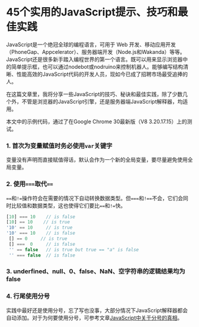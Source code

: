 # 45个实用的JavaScript提示、技巧和最佳实践

JavaScript是一个绝冠全球的编程语言，可用于 Web 开发、移动应用开发（PhoneGap、Appcelerator）、服务器端开发（Node.js和Wakanda）等等。JavaScript还是很多新手踏入编程世界的第一个语言。既可以用来显示浏览器中的简单提示框，也可以通过nodebot或nodruino来控制机器人。能够编写结构清晰、性能高效的JavaScript代码的开发人员，现如今已成了招聘市场最受追捧的人。

在这篇文章里，我将分享一些JavaScript的技巧、秘诀和最佳实践，除了少数几个外，不管是浏览器的JavaScript引擎，还是服务器端JavaScript解释器，均适用。

本文中的示例代码，通过了在Google Chrome 30最新版（V8 3.20.17.15）上的测试。

### 1. 首次为变量赋值时务必使用`var`关键字

变量没有声明而直接赋值得话，默认会作为一个新的全局变量，要尽量避免使用全局变量。

### 2. 使用`===`取代`==`

`==`和`!=`操作符会在需要的情况下自动转换数据类型。但`===`和`!==`不会，它们会同时比较值和数据类型，这也使得它们要比`==`和`!=`快。

```javascript
[10] === 10    // is false
[10] == 10    // is true
'10' == 10     // is true
'10' === 10    // is false
 [] == 0     // is true
 [] ===  0     // is false
 '' == false   // is true but true == "a" is false
 '' === false  // is false
```

### 3. underfined、null、0、false、NaN、空字符串的逻辑结果均为false

### 4. 行尾使用分号

实践中最好还是使用分号，忘了写也没事，大部分情况下JavaScript解释器都会自动添加。对于为何要使用分号，可参考文章[JavaScript中关于分号的真相][1]。

[1]: http://davidwalsh.name/javascript-semicolons